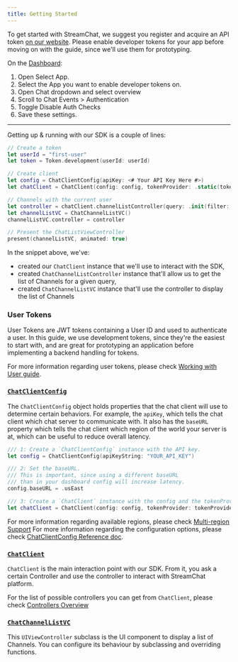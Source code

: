 ```yaml
---
title: Getting Started
---
```


To get started with StreamChat, we suggest you register and acquire an API token [on our website](getstream.io). Please enable developer tokens for your app before moving on with the guide, since we'll use them for prototyping.

On the [Dashboard](https://getstream.io/dashboard/):

1. Open Select App.
1. Select the App you want to enable developer tokens on.
1. Open Chat dropdown and select overview
1. Scroll to Chat Events > Authentication
1. Toggle Disable Auth Checks
1. Save these settings.

---

Getting up & running with our SDK is a couple of lines:

```swift
// Create a token
let userId = "first-user"
let token = Token.development(userId: userId)

// Create client
let config = ChatClientConfig(apiKey: <# Your API Key Here #>)
let chatClient = ChatClient(config: config, tokenProvider: .static(token))

// Channels with the current user
let controller = chatClient.channelListController(query: .init(filter: .containMembers(userIds: [userId])))
let channelListVC = ChatChannelListVC()
channelListVC.controller = controller

// Present the ChatListViewController
present(channelListVC, animated: true)
```

In the snippet above, we've:
* created our `ChatClient` instance that we'll use to interact with the SDK,
* created `ChatChannelListController` instance that'll allow us to get the list of Channels for a given query,
* created `ChatChannelListVC` instance that'll use the controller to display the list of Channels

### User Tokens

User Tokens are JWT tokens containing a User ID and used to authenticate a user. In this guide, we use development tokens, since they're the easiest to start with, and are great for prototyping an application before implementing a backend handling for tokens.

For more information regarding user tokens, please check [Working with User guide](../../guides/working-with-user#user-ids--tokens).

### [`ChatClientConfig`](../../reference-docs/sources/stream-chat/config/chat-client-config)

The `ChatClientConfig` object holds properties that the chat client will use to determine certain behaviors. For example, the `apiKey`, which tells the chat client which chat server to communicate with. It also has the `baseURL` property which tells the chat client which region of the world your server is at, which can be useful to reduce overall latency.

```swift
/// 1: Create a `ChatClientConfig` instance with the API key.
let config = ChatClientConfig(apiKeyString: "YOUR_API_KEY")

/// 2: Set the baseURL.
/// This is important, since using a different baseURL 
/// than in your dashboard config will increase latency.
config.baseURL = .usEast

/// 3: Create a `ChatClient` instance with the config and the tokenProvider.
let chatClient = ChatClient(config: config, tokenProvider: tokenProvider)
```

For more information regarding available regions, please check [Multi-region Support](https://getstream.io/chat/docs/ios-swift/multi_region/?language=swift)
For more information regarding the configuration options, please check [ChatClientConfig Reference doc](../../reference-docs/sources/stream-chat/config/chat-client-config).

### [`ChatClient`](../../reference-docs/sources/stream-chat/config/chat-client)

`ChatClient` is the main interaction point with our SDK. From it, you ask a certain Controller and use the controller to interact with StreamChat platform.

For the list of possible controllers you can get from `ChatClient`, please check [Controllers Overview](../../controllers/controllers-overview)

### [`ChatChannelListVC`](../../reference-docs/sources/stream-chat-ui/chat-channel-list/chat-channel-list-vc)

This `UIViewController` subclass is the UI component to display a list of Channels. You can configure its behaviour by subclassing and overriding functions.
